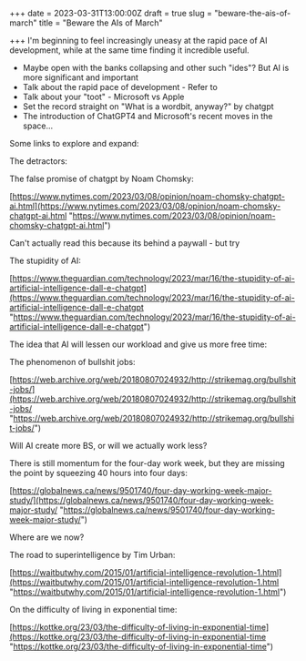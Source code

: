 +++
date = 2023-03-31T13:00:00Z
draft = true
slug = "beware-the-ais-of-march"
title = "Beware the AIs of March"

+++
I'm beginning to feel increasingly uneasy at the rapid pace of AI development, while at the same time finding it incredible useful.

* Maybe open with the banks collapsing and other such "ides"? But AI is more significant and important
* Talk about the rapid pace of development - Refer to
* Talk about your "toot" - Microsoft vs Apple
* Set the record straight on "What is a wordbit, anyway?" by chatgpt
* The introduction of ChatGPT4 and Microsoft's recent moves in the space...

Some links to explore and expand:

The detractors:

The false promise of chatgpt by Noam Chomsky:

[https://www.nytimes.com/2023/03/08/opinion/noam-chomsky-chatgpt-ai.html](https://www.nytimes.com/2023/03/08/opinion/noam-chomsky-chatgpt-ai.html "https://www.nytimes.com/2023/03/08/opinion/noam-chomsky-chatgpt-ai.html")

Can't actually read this because its behind a paywall - but try

The stupidity of AI:

[https://www.theguardian.com/technology/2023/mar/16/the-stupidity-of-ai-artificial-intelligence-dall-e-chatgpt](https://www.theguardian.com/technology/2023/mar/16/the-stupidity-of-ai-artificial-intelligence-dall-e-chatgpt "https://www.theguardian.com/technology/2023/mar/16/the-stupidity-of-ai-artificial-intelligence-dall-e-chatgpt")

The idea that AI will lessen our workload and give us more free time:

The phenomenon of bullshit jobs:

[https://web.archive.org/web/20180807024932/http://strikemag.org/bullshit-jobs/](https://web.archive.org/web/20180807024932/http://strikemag.org/bullshit-jobs/ "https://web.archive.org/web/20180807024932/http://strikemag.org/bullshit-jobs/")

Will AI create more BS, or will we actually work less?

There is still momentum for the four-day work week, but they are missing the point by squeezing 40 hours into four days:

[https://globalnews.ca/news/9501740/four-day-working-week-major-study/](https://globalnews.ca/news/9501740/four-day-working-week-major-study/ "https://globalnews.ca/news/9501740/four-day-working-week-major-study/")

Where are we now?

The road to superintelligence by Tim Urban:

[https://waitbutwhy.com/2015/01/artificial-intelligence-revolution-1.html](https://waitbutwhy.com/2015/01/artificial-intelligence-revolution-1.html "https://waitbutwhy.com/2015/01/artificial-intelligence-revolution-1.html")

On the difficulty of living in exponential time:

[https://kottke.org/23/03/the-difficulty-of-living-in-exponential-time](https://kottke.org/23/03/the-difficulty-of-living-in-exponential-time "https://kottke.org/23/03/the-difficulty-of-living-in-exponential-time")